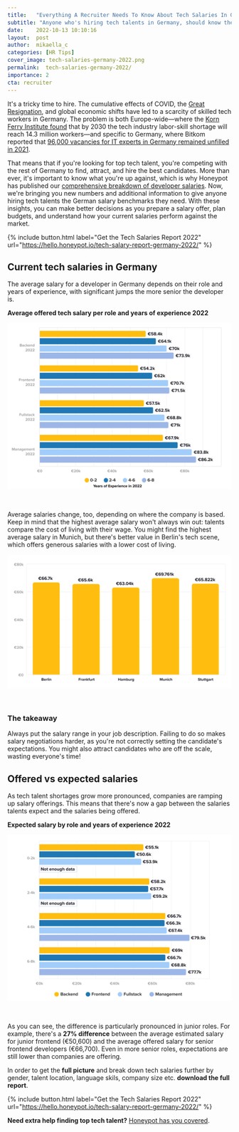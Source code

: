```yaml
---
title:   "Everything A Recruiter Needs To Know About Tech Salaries In Germany"
subtitle: "Anyone who's hiring tech talents in Germany, should know these salary benchmarks."
date:    2022-10-13 10:10:16
layout:  post
author:  mikaella_c
categories: [HR Tips]
cover_image: tech-salaries-germany-2022.png
permalink:  tech-salaries-germany-2022/
importance: 2
cta: recruiter
---
```

It's a tricky time to hire. The cumulative effects of COVID, the [Great Resignation](https://hbr.org/2022/03/the-great-resignation-didnt-start-with-the-pandemic), and global economic shifts have led to a scarcity of skilled tech workers in Germany. The problem is both Europe-wide—where the [Korn Ferry Institute found](https://www.kornferry.com/content/dam/kornferry/docs/pdfs/KF-Future-of-Work-Talent-Crunch-Report.pdf) that by 2030 the tech industry labor-skill shortage will reach 14.3 million workers—and specific to Germany, where Bitkom reported that [96,000 vacancies for IT experts in Germany remained unfilled in 2021](https://www.bitkom.org/Presse/Presseinformation/IT-Fachkraefteluecke-wird-groesser).

<!--more-->

That means that if you're looking for top tech talent, you're competing with the rest of Germany to find, attract, and hire the best candidates. More than ever, it's important to know what you're up against, which is why Honeypot has published our [comprehensive breakdown of developer salaries](https://cult.honeypot.io/reads/developer-salaries-2022-report-germany). Now, we're bringing you new numbers and additional information to give anyone hiring tech talents the German salary benchmarks they need. With these insights, you can make better decisions as you prepare a salary offer, plan budgets, and understand how your current salaries perform against the market.

{% include button.html
  label="Get the Tech Salaries Report 2022"
  url="https://hello.honeypot.io/tech-salary-report-germany-2022/"
%}

## Current tech salaries in Germany

The average salary for a developer in Germany depends on their role and years of experience, with significant jumps the more senior the developer is.

**Average offered tech salary per role and years of experience 2022**

<p align="center"><img alt="Average offered tech salary by role and years of experience in Germany 2022" src="/assets/images/1_GERMANY_Average-offered-salary-by-role-and-years-of-experience-2022.png" style="width:600px !important;"></p><br>

Average salaries change, too, depending on where the company is based. Keep in mind that the highest average salary won't always win out: talents compare the cost of living with their wage. You might find the highest average salary in Munich, but there's better value in Berlin's tech scene, which offers generous salaries with a lower cost of living.

<p align="center"><img alt="Average offered tech salary per German city in 2022" src="/assets/images/2_GERMANY_Average-Offered-Salary-2022-per-city.png" style="width:600px !important;"></p><br>

### The takeaway

Always put the salary range in your job description. Failing to do so makes salary negotiations harder, as you're not correctly setting the candidate's expectations. You might also attract candidates who are off the scale, wasting everyone's time!

## Offered vs expected salaries

As tech talent shortages grow more pronounced, companies are ramping up salary offerings. This means that there's now a gap between the salaries talents expect and the salaries being offered.

**Expected salary by role and years of experience 2022**

<p align="center"><img alt="Average expected tech salary per role and years of experience" src="/assets/images/3_GERMANY_Expected-salary-per-role-and-years-of-experience-2022.png" style="width:600px !important;"></p><br>

As you can see, the difference is particularly pronounced in junior roles. For example, there's a **27% difference** between the average estimated salary for junior frontend (€50,600) and the average offered salary for senior frontend developers (€66,700). Even in more senior roles, expectations are still lower than companies are offering.


In order to get the **full picture** and break down tech salaries further by gender, talent location, language skils, company size etc. **download the full report**.

{% include button.html
  label="Get the Tech Salaries Report 2022"
  url="https://hello.honeypot.io/tech-salary-report-germany-2022/"
%}



**Need extra help finding top tech talent?** [Honeypot has you covered](https://www.honeypot.io/en/tech-hiring?utm_source=blog).